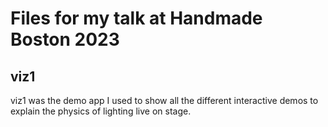 # Files for my talk at Handmade Boston 2023

## viz1

viz1 was the demo app I used to show all the different interactive demos to explain the physics of lighting live on stage.
